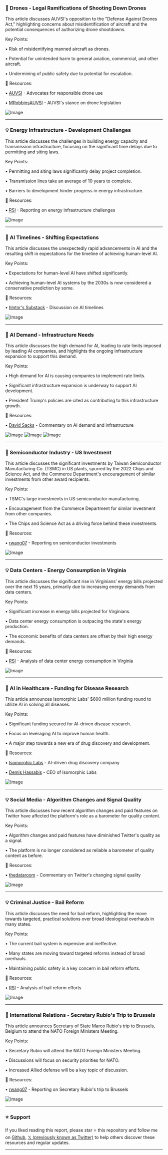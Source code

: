 ### 🤖 Drones - Legal Ramifications of Shooting Down Drones

This article discusses AUVSI's opposition to the "Defense Against Drones Act," highlighting concerns about misidentification of aircraft and the potential consequences of authorizing drone shootdowns.

Key Points:

• Risk of misidentifying manned aircraft as drones.


• Potential for unintended harm to general aviation, commercial, and other aircraft.


• Undermining of public safety due to potential for escalation.


🔗 Resources:

• [AUVSI](https://x.com/AUVSI) -  Advocates for responsible drone use


• [MRobbinsAUVSI](https://x.com/MRobbinsAUVSI) - AUVSI's stance on drone legislation


![Image](https://pbs.twimg.com/media/GndkY7jWQAAtwfG?format=jpg&name=small)


---

### 💡 Energy Infrastructure - Development Challenges

This article discusses the challenges in building energy capacity and transmission infrastructure, focusing on the significant time delays due to permitting and siting laws.

Key Points:

• Permitting and siting laws significantly delay project completion.


• Transmission lines take an average of 10 years to complete.


• Barriers to development hinder progress in energy infrastructure.



🔗 Resources:

• [RSI](https://x.com/RSI) - Reporting on energy infrastructure challenges


![Image](https://pbs.twimg.com/media/Gndjrx_bgAANCfo?format=jpg&name=small)


---

### 🤖 AI Timelines - Shifting Expectations

This article discusses the unexpectedly rapid advancements in AI and the resulting shift in expectations for the timeline of achieving human-level AI.

Key Points:

• Expectations for human-level AI have shifted significantly.


• Achieving human-level AI systems by the 2030s is now considered a conservative prediction by some.



🔗 Resources:

• [hlntnr's Substack](https://x.com/hlntnr/status/1907102574152704282) - Discussion on AI timelines


![Image](https://pbs.twimg.com/media/Gndjrx_bgAANCfo?format=jpg&name=small)


---

### 🤖 AI Demand - Infrastructure Needs

This article discusses the high demand for AI, leading to rate limits imposed by leading AI companies, and highlights the ongoing infrastructure expansion to support this demand.

Key Points:

• High demand for AI is causing companies to implement rate limits.


• Significant infrastructure expansion is underway to support AI development.


•  President Trump's policies are cited as contributing to this infrastructure growth.



🔗 Resources:

• [David Sacks](https://x.com/davidsacks47) - Commentary on AI demand and infrastructure


![Image](https://pbs.twimg.com/media/GnaLBTEbEAAEhOM?format=jpg&name=small)
![Image](https://pbs.twimg.com/media/GnaLBTFakAAo8mf?format=jpg&name=360x360)
![Image](https://pbs.twimg.com/media/GnaLBT1a4AAajIG?format=jpg&name=360x360)


---

### 🚀 Semiconductor Industry - US Investment

This article discusses the significant investments by Taiwan Semiconductor Manufacturing Co. (TSMC) in US plants, spurred by the 2022 Chips and Science Act, and the Commerce Department's encouragement of similar investments from other award recipients.

Key Points:

• TSMC's large investments in US semiconductor manufacturing.


• Encouragement from the Commerce Department for similar investment from other companies.


•  The Chips and Science Act as a driving force behind these investments.


🔗 Resources:

• [rwang07](https://x.com/rwang07) - Reporting on semiconductor investments


![Image](https://pbs.twimg.com/media/GnayMmQWEAAfEHs?format=png&name=small)


---

### 💡 Data Centers - Energy Consumption in Virginia

This article discusses the significant rise in Virginians’ energy bills projected over the next 15 years, primarily due to increasing energy demands from data centers.

Key Points:

•  Significant increase in energy bills projected for Virginians.


•  Data center energy consumption is outpacing the state's energy production.


•  The economic benefits of data centers are offset by their high energy demands.


🔗 Resources:

• [RSI](https://x.com/RSI) - Analysis of data center energy consumption in Virginia


![Image](https://pbs.twimg.com/media/GnZ4QKvXIAArBh7?format=jpg&name=small)


---

### 🚀 AI in Healthcare - Funding for Disease Research

This article announces Isomorphic Labs' $600 million funding round to utilize AI in solving all diseases.

Key Points:

•  Significant funding secured for AI-driven disease research.


•  Focus on leveraging AI to improve human health.


•  A major step towards a new era of drug discovery and development.


🔗 Resources:

• [Isomorphic Labs](https://x.com/IsomorphicLabs) - AI-driven drug discovery company


• [Demis Hassabis](https://x.com/demishassabis) - CEO of Isomorphic Labs


![Image](https://pbs.twimg.com/media/GnXPIOSXoAAM5Dm?format=jpg&name=small)


---

### 💡 Social Media - Algorithm Changes and Signal Quality

This article discusses how recent algorithm changes and paid features on Twitter have affected the platform's role as a barometer for quality content.

Key Points:

• Algorithm changes and paid features have diminished Twitter's quality as a signal.


•  The platform is no longer considered as reliable a barometer of quality content as before.



🔗 Resources:

• [thedataroom](https://x.com/thedataroom) - Commentary on Twitter's changing signal quality


![Image](https://pbs.twimg.com/media/GnTD-C-bEAE88ZB?format=jpg&name=small)


---

### 💡 Criminal Justice - Bail Reform

This article discusses the need for bail reform, highlighting the move towards targeted, practical solutions over broad ideological overhauls in many states.

Key Points:

•  The current bail system is expensive and ineffective.


•  Many states are moving toward targeted reforms instead of broad overhauls.


•  Maintaining public safety is a key concern in bail reform efforts.


🔗 Resources:

• [RSI](https://x.com/RSI) - Analysis of bail reform efforts


![Image](https://pbs.twimg.com/media/GnZ0FaIXgAAI1GH?format=png&name=small)


---

### 🤖 International Relations - Secretary Rubio's Trip to Brussels

This article announces Secretary of State Marco Rubio's trip to Brussels, Belgium to attend the NATO Foreign Ministers Meeting.

Key Points:

•  Secretary Rubio will attend the NATO Foreign Ministers Meeting.


•  Discussions will focus on security priorities for NATO.


•  Increased Allied defense will be a key topic of discussion.


🔗 Resources:

• [rwang07](https://x.com/rwang07) - Reporting on Secretary Rubio's trip to Brussels


![Image](https://pbs.twimg.com/media/GnZITH4XcAAh6kW?format=jpg&name=small)


---

### ⭐️ Support

If you liked reading this report, please star ⭐️ this repository and follow me on [Github](https://github.com/Drix10), [𝕏 (previously known as Twitter)](https://x.com/DRIX_10_) to help others discover these resources and regular updates.

---